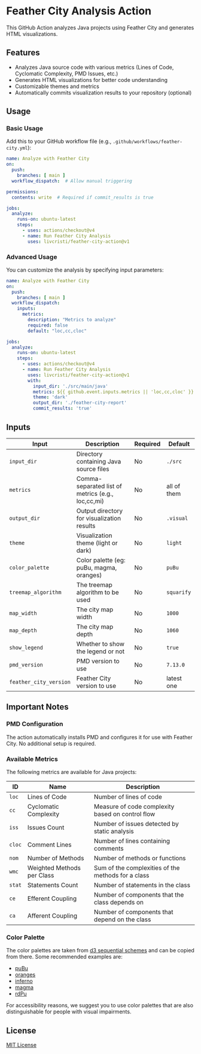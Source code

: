 # Feather City Analysis Action

This GitHub Action analyzes Java projects using Feather City and generates HTML visualizations.

## Features

- Analyzes Java source code with various metrics (Lines of Code, Cyclomatic Complexity, PMD Issues, etc.)
- Generates HTML visualizations for better code understanding
- Customizable themes and metrics
- Automatically commits visualization results to your repository (optional)

## Usage

### Basic Usage

Add this to your GitHub workflow file (e.g., `.github/workflows/feather-city.yml`):

```yaml
name: Analyze with Feather City
on:
  push:
    branches: [ main ]
  workflow_dispatch:  # Allow manual triggering

permissions:
  contents: write  # Required if commit_results is true

jobs:
  analyze:
    runs-on: ubuntu-latest
    steps:
      - uses: actions/checkout@v4
      - name: Run Feather City Analysis
        uses: livcristi/feather-city-action@v1
```

### Advanced Usage

You can customize the analysis by specifying input parameters:

```yaml
name: Analyze with Feather City
on:
  push:
    branches: [ main ]
  workflow_dispatch:
    inputs:
      metrics:
        description: "Metrics to analyze"
        required: false
        default: "loc,cc,cloc"

jobs:
  analyze:
    runs-on: ubuntu-latest
    steps:
      - uses: actions/checkout@v4
      - name: Run Feather City Analysis
        uses: livcristi/feather-city-action@v1
        with:
          input_dir: './src/main/java'
          metrics: ${{ github.event.inputs.metrics || 'loc,cc,cloc' }}
          theme: 'dark'
          output_dir: './feather-city-report'
          commit_results: 'true'
```

## Inputs

| Input                  | Description                                       | Required | Default     |
| ---------------------- | ------------------------------------------------- | -------- | ----------- |
| `input_dir`            | Directory containing Java source files            | No       | `./src`     |
| `metrics`              | Comma-separated list of metrics (e.g., loc,cc,mi) | No       | all of them |
| `output_dir`           | Output directory for visualization results        | No       | `.visual`   |
| `theme`                | Visualization theme (light or dark)               | No       | `light`     |
| `color_palette`        | Color palette (eg: puBu, magma, oranges)          | No       | `puBu`      |
| `treemap_algorithm`    | The treemap algorithm to be used                  | No       | `squarify`  |
| `map_width`            | The city map width                                | No       | `1000`      |
| `map_depth`            | The city map depth                                | No       | `1060`      |
| `show_legend`          | Whether to show the legend or not                 | No       | `true`      |
| `pmd_version`          | PMD version to use                                | No       | `7.13.0`    |
| `feather_city_version` | Feather City version to use                       | No       | latest one  |

## Important Notes

### PMD Configuration

The action automatically installs PMD and configures it for use with Feather City. No additional setup is required.

### Available Metrics

The following metrics are available for Java projects:

| ID     | Name                       | Description                                        |
| ------ | -------------------------- | -------------------------------------------------- |
| `loc`  | Lines of Code              | Number of lines of code                            |
| `cc`   | Cyclomatic Complexity      | Measure of code complexity based on control flow   |
| `iss`  | Issues Count               | Number of issues detected by static analysis       |
| `cloc` | Comment Lines              | Number of lines containing comments                |
| `nom`  | Number of Methods          | Number of methods or functions                     |
| `wmc`  | Weighted Methods per Class | Sum of the complexities of the methods for a class |
| `stat` | Statements Count           | Number of statements in the class                  |
| `ce`   | Efferent Coupling          | Number of components that the class depends on     |
| `ca`   | Afferent Coupling          | Number of components that depend on the class      |

### Color Palette

The color palettes are taken from [d3 sequential schemes](https://d3js.org/d3-scale-chromatic/sequential) and can be copied from there. Some recommended examples are:
- [puBu](https://d3js.org/d3-scale-chromatic/sequential#interpolatePuBu)
- [oranges](https://d3js.org/d3-scale-chromatic/sequential#interpolateOranges)
- [inferno](https://d3js.org/d3-scale-chromatic/sequential#interpolateInferno)
- [magma](https://d3js.org/d3-scale-chromatic/sequential#interpolateMagma)
- [rdPu](https://d3js.org/d3-scale-chromatic/sequential#interpolateRdPu)

For accessibility reasons, we suggest you to use color palettes that are also distinguishable for people with visual impairments.
## License

[MIT License](LICENSE)